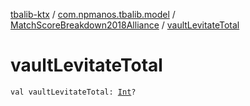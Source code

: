 [tbalib-ktx](../../index.md) / [com.npmanos.tbalib.model](../index.md) / [MatchScoreBreakdown2018Alliance](index.md) / [vaultLevitateTotal](./vault-levitate-total.md)

# vaultLevitateTotal

`val vaultLevitateTotal: `[`Int`](https://kotlinlang.org/api/latest/jvm/stdlib/kotlin/-int/index.html)`?`